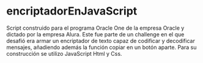 # encriptadorEnJavaScript
Script construido para el programa Oracle One de la empresa Oracle y dictado por la empresa Alura. 
Este fue parte de un challenge en el que desafió era armar un encriptador de texto capaz de codificar y decodificar mensajes, añadiendo además la función copiar en un botón aparte.
Para su construcción se utilizo JavaScript Html y Css.
